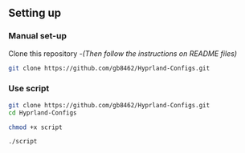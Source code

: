 ## Setting up

### Manual set-up
Clone this repository -_(Then follow the instructions on README files)_
```bash
git clone https://github.com/gb8462/Hyprland-Configs.git
```

### Use script

```bash
git clone https://github.com/gb8462/Hyprland-Configs.git
cd Hyprland-Configs
```

```bash
chmod +x script
```

```bash
./script
```